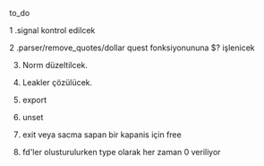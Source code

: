 to_do

1 .signal kontrol edilcek

2 .parser/remove_quotes/dollar quest fonksiyonununa $? işlenicek

3. Norm düzeltilcek.
   
4. Leakler çözülücek.
   
5. export

6. unset

7. exit veya sacma sapan bir kapanis için free

8. fd'ler olusturulurken type olarak her zaman 0 veriliyor

